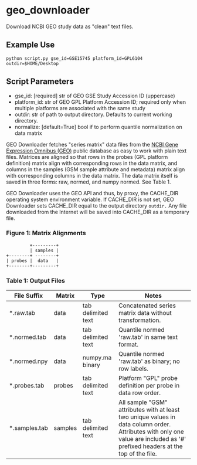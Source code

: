 geo_downloader
==============
Download NCBI GEO study data as "clean" text files.

Example Use
-----------

    python script.py gse_id=GSE15745 platform_id=GPL6104 outdir=$HOME/Desktop

Script Parameters
-----------

* gse_id: [required] str of GEO GSE Study Accession ID (uppercase)
* platform_id: str of GEO GPL Platform Accession ID;
    required only when multiple platforms are associated with the same study
* outdir: str of path to output directory. Defaults to current working directory.
* normalize: [default=True] bool if to perform quantile normalization on data matrix

GEO Downloader fetches "series matrix" data files from the [NCBI Gene Expression Omnibus (GEO)](http://www.ncbi.nlm.nih.gov/geo/)
public database as easy to work with plain text files. Matrices are aligned so that rows in
the probes (GPL platform definition) matrix align with corresponding rows in the data matrix, and
columns in the samples (GSM sample attribute and metadata) matrix align with corresponding columns
in the data matrix. The data matrix itself is saved in three forms: raw, normed, and numpy normed.
See Table 1.
    
GEO Downloader uses the GEO API and thus, by proxy, the CACHE_DIR operating system
environment variable. If CACHE_DIR is not set, GEO Downloader sets CACHE_DIR equal
to the output directory `outdir.` Any file downloaded from the Internet will be saved
into CACHE_DIR as a temporary file. 


### Figure 1: Matrix Alignments ###

             +---------+
             | samples |
    +--------+ --------+
    | probes |  data   |
    +--------+---------+


### Table 1: Output Files ###


| File Suffix | Matrix  | Type               | Notes |
| ----------- | ------  | ----               | ----- |
| *.raw.tab     | data    | tab delimited text | Concatenated series matrix data without transformation. |
| *.normed.tab  | data    | tab delimited text | Quantile normed 'raw.tab' in same text format. |
| *.normed.npy  | data    | numpy.ma binary    | Quantile normed 'raw.tab' as binary; no row labels. |
| *.probes.tab  | probes  | tab delimited text | Platform "GPL" probe definition per probe in data row order. |
| *.samples.tab | samples | tab delimited text | All sample "GSM" attributes with at least two unique values in data column order. Attributes with only one value are included as '#' prefixed headers at the top of the file. |

